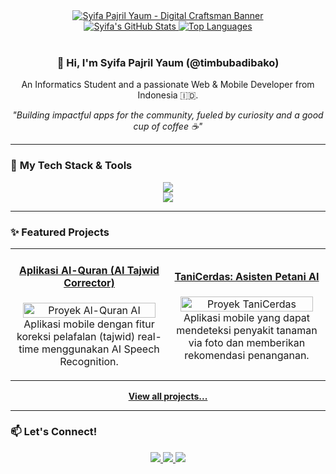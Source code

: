 <div align="center">
  <a href="[LINK_KE_WEB_PORTOFOLIO_ANDA]">
    <img src="https://path/to/your/cool-banner.png" alt="Syifa Pajril Yaum - Digital Craftsman Banner">
  </a>
</div>

<div align="center">
  <a href="https://github.com/timbubadibako">
    <img src="https://github-readme-stats.vercel.app/api?username=timbubadibako&show_icons=true&theme=gotham&hide_border=true&count_private=true" alt="Syifa's GitHub Stats">
  </a>
  <a href="https://github.com/timbubadibako">
    <img src="https://github-readme-stats.vercel.app/api/top-langs/?username=timbubadibako&layout=compact&theme=gotham&hide_border=true&langs_count=8" alt="Top Languages">
  </a>
</div>

<div align="center">
  <br>
  <h3><strong>👋 Hi, I'm Syifa Pajril Yaum (@timbubadibako)</strong></h3>
  <p>An Informatics Student and a passionate Web & Mobile Developer from Indonesia 🇮🇩.</p>
  <p><i>"Building impactful apps for the community, fueled by curiosity and a good cup of coffee ☕"</i></p>
</div>

---

### 🚀 **My Tech Stack & Tools**

<p align="center">
  <a href="https://skillicons.dev">
    <img src="https://skillicons.dev/icons?i=react,nextjs,flutter,dart,laravel,php,tailwind,js,ts,nodejs" />
    <br>
    <img src="https://skillicons.dev/icons?i=py,tensorflow,git,github,figma,docker,postgres,firebase,vscode" />
  </a>
</p>

---

### ✨ **Featured Projects**

<table>
  <tr>
    <td width="50%">
      <h4 align="center"><a href="[LINK_KE_PROYEK_DI_WEB_ANDA]">Aplikasi Al-Quran (AI Tajwid Corrector)</a></h4>
      <p align="center">
        <a href="[LINK_KE_PROYEK_DI_WEB_ANDA]">
          <img width="95%" src="https://path/to/your/alquran-project-image.jpg" alt="Proyek Al-Quran AI">
        </a>
        <br>
        Aplikasi mobile dengan fitur koreksi pelafalan (tajwid) real-time menggunakan AI Speech Recognition.
      </p>
    </td>
    <td width="50%">
      <h4 align="center"><a href="[LINK_KE_PROYEK_DI_WEB_ANDA]">TaniCerdas: Asisten Petani AI</a></h4>
      <p align="center">
        <a href="[LINK_KE_PROYEK_DI_WEB_ANDA]">
           <img width="95%" src="https://path/to/your/tanicerdas-project-image.jpg" alt="Proyek TaniCerdas">
        </a>
        <br>
        Aplikasi mobile yang dapat mendeteksi penyakit tanaman via foto dan memberikan rekomendasi penanganan.
      </p>
    </td>
  </tr>
</table>

<p align="center">
  <a href="[LINK_KE_BAGIAN_PROYEK_DI_WEB_ANDA]">
    <b>View all projects...</b>
  </a>
</p>

---

### 📫 **Let's Connect!**

<p align="center">
  <a href="https://www.linkedin.com/in/syifa-pajril-yaum/" target="_blank">
    <img src="https://img.shields.io/badge/LinkedIn-0077B5?style=for-the-badge&logo=linkedin&logoColor=white" />
  </a>
  <a href="https://instagram.com/jrilym" target="_blank">
    <img src="https://img.shields.io/badge/Instagram-E4405F?style=for-the-badge&logo=instagram&logoColor=white" />
  </a>
  <a href="mailto:pjrlywm@gmail.com" target="_blank">
    <img src="https://img.shields.io/badge/Email-D14836?style=for-the-badge&logo=gmail&logoColor=white" />
  </a>
</p>
